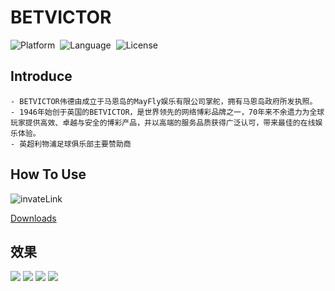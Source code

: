 # BETVICTOR
![Platform](http://img.shields.io/badge/platform-iOS-blue.svg?style=flat)&nbsp;
![Language](https://img.shields.io/badge/language-swift-orange.svg?style=flat)&nbsp;
![License](http://img.shields.io/badge/license-MIT-green.svg?style=flat)

## Introduce
```
- BETVICTOR伟德由成立于马恩岛的MayFly娱乐有限公司掌舵，拥有马恩岛政府所发执照。
- 1946年始创于英国的BETVICTOR，是世界领先的网络博彩品牌之一，70年来不余遗力为全球玩家提供高效、卓越与安全的博彩产品，并以高端的服务品质获得广泛认可，带来最佳的在线娱乐体验。
- 英超利物浦足球俱乐部主要赞助商
```

## How To Use
![invateLink](invite.png)


[Downloads](https://www.betvictor23.com/zh-cn/raf/VZMAX?platform=android)

## 效果
![](1.jpeg)
![](2.jpeg)
![](3.jpeg)
![](4.jpeg)

